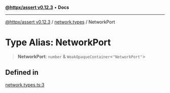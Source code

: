 [**@httpx/assert v0.12.3**](../../README.md) • **Docs**

***

[@httpx/assert v0.12.3](../../README.md) / [network.types](../README.md) / NetworkPort

# Type Alias: NetworkPort

> **NetworkPort**: `number` & `WeakOpaqueContainer`\<`"NetworkPort"`\>

## Defined in

[network.types.ts:3](https://github.com/belgattitude/httpx/blob/efdc4c7f5d90eb963a8ba204526e9494bbd080b8/packages/assert/src/network.types.ts#L3)

